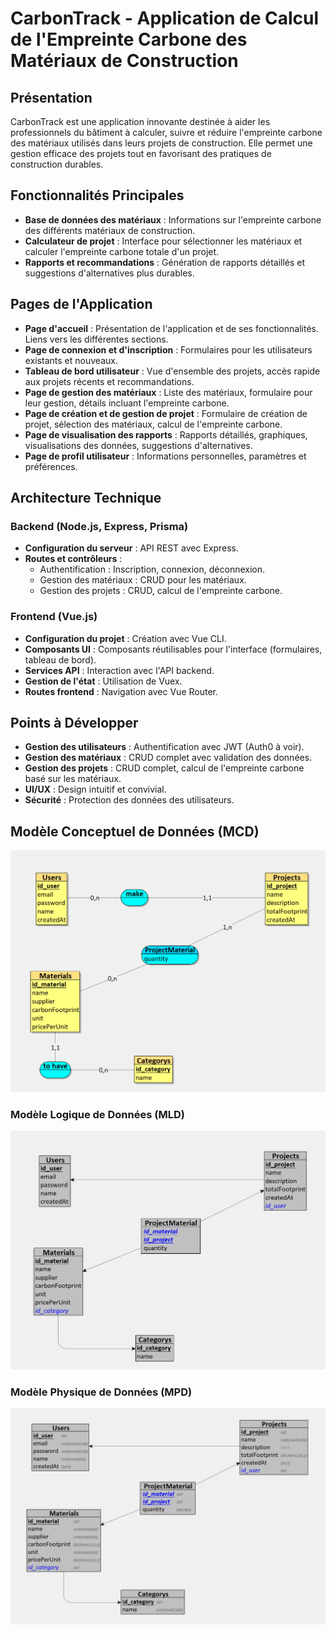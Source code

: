 # CarbonTrack - Application de Calcul de l'Empreinte Carbone des Matériaux de Construction

## Présentation
CarbonTrack est une application innovante destinée à aider les professionnels du bâtiment à calculer, suivre et réduire l'empreinte carbone des matériaux utilisés dans leurs projets de construction. Elle permet une gestion efficace des projets tout en favorisant des pratiques de construction durables.

## Fonctionnalités Principales
- **Base de données des matériaux** : Informations sur l'empreinte carbone des différents matériaux de construction.
- **Calculateur de projet** : Interface pour sélectionner les matériaux et calculer l'empreinte carbone totale d'un projet.
- **Rapports et recommandations** : Génération de rapports détaillés et suggestions d'alternatives plus durables.

## Pages de l'Application
- **Page d'accueil** : Présentation de l'application et de ses fonctionnalités. Liens vers les différentes sections.
- **Page de connexion et d'inscription** : Formulaires pour les utilisateurs existants et nouveaux.
- **Tableau de bord utilisateur** : Vue d'ensemble des projets, accès rapide aux projets récents et recommandations.
- **Page de gestion des matériaux** : Liste des matériaux, formulaire pour leur gestion, détails incluant l'empreinte carbone.
- **Page de création et de gestion de projet** : Formulaire de création de projet, sélection des matériaux, calcul de l'empreinte carbone.
- **Page de visualisation des rapports** : Rapports détaillés, graphiques, visualisations des données, suggestions d'alternatives.
- **Page de profil utilisateur** : Informations personnelles, paramètres et préférences.

## Architecture Technique
### Backend (Node.js, Express, Prisma)
- **Configuration du serveur** : API REST avec Express.
- **Routes et contrôleurs** :
  - Authentification : Inscription, connexion, déconnexion.
  - Gestion des matériaux : CRUD pour les matériaux.
  - Gestion des projets : CRUD, calcul de l'empreinte carbone.

### Frontend (Vue.js)
- **Configuration du projet** : Création avec Vue CLI.
- **Composants UI** : Composants réutilisables pour l'interface (formulaires, tableau de bord).
- **Services API** : Interaction avec l'API backend.
- **Gestion de l'état** : Utilisation de Vuex.
- **Routes frontend** : Navigation avec Vue Router.

## Points à Développer
- **Gestion des utilisateurs** : Authentification avec JWT (Auth0 à voir).
- **Gestion des matériaux** : CRUD complet avec validation des données.
- **Gestion des projets** : CRUD complet, calcul de l'empreinte carbone basé sur les matériaux.
- **UI/UX** : Design intuitif et convivial.
- **Sécurité** : Protection des données des utilisateurs.

## Modèle Conceptuel de Données (MCD)
![Modèle Conceptuel de Données](./Documents/MCD.png)

### Modèle Logique de Données (MLD)
![Modèle Logique de Données](./Documents/MLD.png)

### Modèle Physique de Données (MPD)
![Modèle Physique de Données](./Documents/MPD.png)
